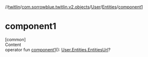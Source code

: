 //[twitlin](../../../index.md)/[com.sorrowblue.twitlin.v2.objects](../../index.md)/[User](../index.md)/[Entities](index.md)/[component1](component1.md)



# component1  
[common]  
Content  
operator fun [component1](component1.md)(): [User.Entities.EntitiesUrl](-entities-url/index.md)?  



